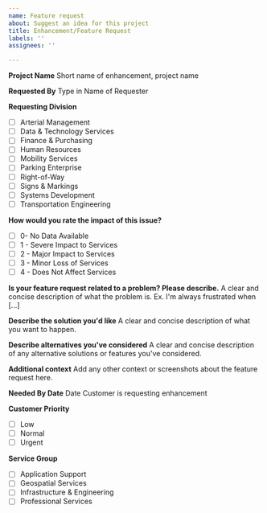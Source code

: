 ```yaml
---
name: Feature request
about: Suggest an idea for this project
title: Enhancement/Feature Request
labels: ''
assignees: ''

---
```


**Project Name**
Short name of enhancement, project name

**Requested By**
Type in Name of Requester 

**Requesting Division**
- [ ] Arterial Management
- [ ] Data & Technology Services
- [ ] Finance & Purchasing
- [ ] Human Resources
- [ ] Mobility Services
- [ ] Parking Enterprise
- [ ] Right-of-Way
- [ ] Signs & Markings
- [ ] Systems Development
- [ ] Transportation Engineering

**How would you rate the impact of this issue?**
- [ ] 0- No Data Available 
- [ ] 1 - Severe Impact to Services
- [ ] 2 - Major Impact to Services
- [ ] 3 - Minor Loss of Services
- [ ] 4 - Does Not Affect Services

**Is your feature request related to a problem? Please describe.**
A clear and concise description of what the problem is. Ex. I'm always frustrated when [...]

**Describe the solution you'd like**
A clear and concise description of what you want to happen.

**Describe alternatives you've considered**
A clear and concise description of any alternative solutions or features you've considered.

**Additional context**
Add any other context or screenshots about the feature request here.

**Needed By Date**
Date Customer is requesting enhancement

**Customer Priority**
- [ ] Low
- [ ] Normal
- [ ] Urgent

**Service Group**
- [ ] Application Support 
- [ ] Geospatial Services
- [ ] Infrastructure & Engineering
- [ ] Professional Services
